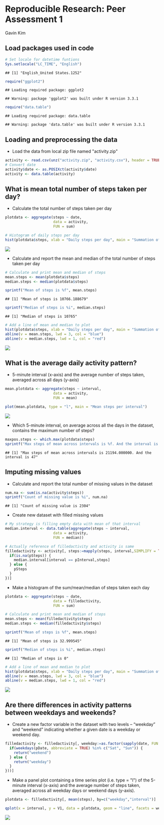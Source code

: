 # Reproducible Research: Peer Assessment 1
Gavin Kim  



## Load packages used in code

```r
# Set locale for datetime funtions
Sys.setlocale("LC_TIME", "English")
```

```
## [1] "English_United States.1252"
```

```r
require("ggplot2")
```

```
## Loading required package: ggplot2
```

```
## Warning: package 'ggplot2' was built under R version 3.3.1
```

```r
require("data.table")
```

```
## Loading required package: data.table
```

```
## Warning: package 'data.table' was built under R version 3.3.1
```

## Loading and preprocessing the data
* Load the data from local zip file named "activity.zip"

```r
activity <- read.csv(unz("activity.zip", "activity.csv"), header = TRUE, na.strings = "NA" )
# Convert date 
activity$date <- as.POSIXct(activity$date)
activity <- data.table(activity)
```

## What is mean total number of steps taken per day?
* Calculate the total number of steps taken per day

```r
plotdata <- aggregate(steps ~ date, 
                      data = activity, 
                      FUN = sum)

# Histogram of daily steps per day
hist(plotdata$steps, xlab = "Daily steps per day", main = "Summation of steps per day")
```

![](figure/histSum-1.png)<!-- -->

* Calculate and report the mean and median of the total number of steps taken per day

```r
# Calculate and print mean and median of steps
mean.steps <- mean(plotdata$steps) 
median.steps <- median(plotdata$steps)

sprintf("Mean of steps is %f", mean.steps)
```

```
## [1] "Mean of steps is 10766.188679"
```

```r
sprintf("Median of steps is %i", median.steps)
```

```
## [1] "Median of steps is 10765"
```

```r
# Add a line of mean and median to plot
hist(plotdata$steps, xlab = "Daily steps per day", main = "Summation of steps per day")
abline(v = mean.steps, lwd = 3, col = "blue")
abline(v = median.steps, lwd = 1, col = "red")
```

![](figure/histMean-1.png)<!-- -->

## What is the average daily activity pattern?
* 5-minute interval (x-axis) and the average number of steps taken, averaged across all days (y-axis)

```r
mean.plotdata <- aggregate(steps ~ interval, 
                      data = activity, 
                      FUN = mean)

plot(mean.plotdata, type = "l", main = "Mean steps per interval")
```

![](figure/dailyactivity1-1.png)<!-- -->

* Which 5-minute interval, on average across all the days in the dataset, contains the maximum number of steps?

```r
maxpos.steps <- which.max(plotdata$steps)
sprintf("Max steps of mean across intervals is %f. And the interval is %i", plotdata$steps[maxpos.steps], maxpos.steps)
```

```
## [1] "Max steps of mean across intervals is 21194.000000. And the interval is 47"
```

## Imputing missing values
* Calculate and report the total number of missing values in the dataset

```r
num.na <- sum(is.na(activity$steps))
sprintf("Count of missing value is %i", num.na)
```

```
## [1] "Count of missing value is 2304"
```

* Create new dataset with filled missing values

```r
# My strategy is filling empty data with mean of that interval
median.interval <- data.table(aggregate(steps ~ interval, 
                      data = activity, 
                      FUN = median))

# Actually reference of filledactivity and activity is same
filledactivity <- activity[, steps:=mapply(steps, interval,SIMPLIFY = TRUE, FUN = function(pSteps, pInterval){
  if(is.na(pSteps)) {
    median.interval[interval == pInterval,steps]
  } else {
    pSteps
  }
})]
```

* Make a histogram of the sum/mean/median of steps taken each day

```r
plotdata <- aggregate(steps ~ date, 
                      data = filledactivity, 
                      FUN = sum)

# Calculate and print mean and median of steps
mean.steps <- mean(filledactivity$steps) 
median.steps <- median(filledactivity$steps)

sprintf("Mean of steps is %f", mean.steps)
```

```
## [1] "Mean of steps is 32.999545"
```

```r
sprintf("Median of steps is %i", median.steps)
```

```
## [1] "Median of steps is 0"
```

```r
# Add a line of mean and median to plot
hist(plotdata$steps, xlab = "Daily steps per day", main = "Summation of steps per day")
abline(v = mean.steps, lwd = 3, col = "blue")
abline(v = median.steps, lwd = 1, col = "red")
```

![](figure/imputingvalues3-1.png)<!-- -->

## Are there differences in activity patterns between weekdays and weekends?
* Create a new factor variable in the dataset with two levels – “weekday” and “weekend” indicating whether a given date is a weekday or weekend day.

```r
filledactivity <- filledactivity[, weekday:=as.factor(sapply(date, FUN = function(pDate){
  if(weekdays(pDate, abbreviate = TRUE) %in% c("Sat", "Sun")) {
    return("weekend")
  } else {
    return("weekday")
  }
}))]
```

* Make a panel plot containing a time series plot (i.e. type = "l") of the 5-minute interval (x-axis) and the average number of steps taken, averaged across all weekday days or weekend days (y-axis).

```r
plotdata <- filledactivity[, mean(steps), by=c("weekday","interval")]

qplot(x = interval, y = V1, data = plotdata, geom = "line", facets = weekday~., ylab = "Number of steps")
```

![](figure/weekdays2-1.png)<!-- -->

